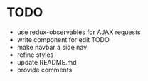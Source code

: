 # TODO

* use redux-observables for AJAX requests
* write component for edit TODO
* make navbar a side nav
* refine styles
* update README.md
* provide comments
